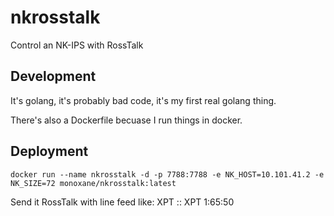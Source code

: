 # nkrosstalk
Control an NK-IPS with RossTalk

## Development
It's golang, it's probably bad code, it's my first real golang thing.

There's also a Dockerfile becuase I run things in docker.

## Deployment

```
docker run --name nkrosstalk -d -p 7788:7788 -e NK_HOST=10.101.41.2 -e NK_SIZE=72 monoxane/nkrosstalk:latest
```

Send it RossTalk with line feed like: 
XPT <level>:<destination>:<source>
XPT 1:65:50